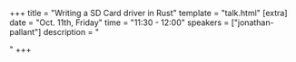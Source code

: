 +++
title = "Writing a SD Card driver in Rust"
template = "talk.html"
[extra]
  date = "Oct. 11th, Friday"
  time = "11:30 - 12:00"
  speakers = ["jonathan-pallant"]
  description = "<p></p>"
+++

